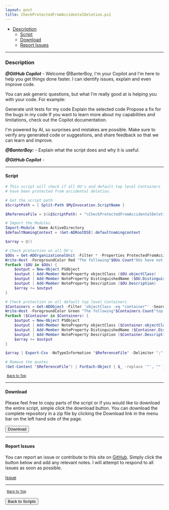 ```yaml
---
layout: post
title: CheckProtectedFromAccidentalDeletion.ps1
---
```


- [Description](#description)
  - [Script](#script)
  - [Download](#download)
  - [Report Issues](#report-issues)

---

### Description

**_@GitHub Copilot_** - Welcome @BanterBoy, I'm your Copilot and I'm here to help you get things done faster. I can identify issues, explain and even improve code.

You can ask generic questions, but what I'm really good at is helping you with your code. For example:

Generate unit tests for my code
Explain the selected code
Propose a fix for the bugs in my code
If you want to learn more about my capabilities and limitations, check out the Copilot documentation.

I'm powered by AI, so surprises and mistakes are possible. Make sure to verify any generated code or suggestions, and share feedback so that we can learn and improve.

**_@BanterBoy:_** - Explain what the script does and why it is useful.

**_@GitHub Copilot_** -

---

#### Script

```powershell
# This script will check if all OU's and default top level Containers
# have been protected from accidental deletion.

# Get the script path
$ScriptPath = { Split-Path $MyInvocation.ScriptName }

$ReferenceFile = $(&$ScriptPath) + "\CheckProtectedFromAccidentalDeletion.csv"

# Import the Modules
Import-Module -Name ActiveDirectory
$defaultNamingContext = (Get-ADRootDSE).defaultnamingcontext

$array = @()

# Check protection on all OU's
$OUs = Get-ADOrganizationalUnit -Filter * -Properties ProtectedFromAccidentalDeletion | Where-Object { $_.ProtectedFromAccidentalDeletion -match "False" }
Write-Host -ForegroundColor Red "The following"$OUs.Count"OUs have not been protected from accidental deletion..."
ForEach ($OU in $OUs) {
    $output = New-Object PSObject
    $output | Add-Member NoteProperty objectClass ($OU.objectClass)
    $output | Add-Member NoteProperty DistinguishedName ($OU.DistinguishedName)
    $output | Add-Member NoteProperty Description ($OU.Description)
    $array += $output
}

# Check protection on all default top level Containers
$Containers = Get-ADObject -Filter 'objectClass -eq "container"' -SearchBase $defaultNamingContext -SearchScope OneLevel -Properties ProtectedFromAccidentalDeletion | Where-Object { $_.ProtectedFromAccidentalDeletion -match "False" }
Write-Host -ForegroundColor Green "The following"$Containers.Count"top level containers have not been protected from accidental deletion..."
ForEach ($Container in $Containers) {
    $output = New-Object PSObject
    $output | Add-Member NoteProperty objectClass ($Container.objectClass)
    $output | Add-Member NoteProperty DistinguishedName ($Container.DistinguishedName)
    $output | Add-Member NoteProperty Description ($Container.Description)
    $array += $output
}

$array | Export-Csv -NoTypeInformation "$ReferenceFile" -Delimiter ";"

# Remove the quotes
(Get-Content "$ReferenceFile") | ForEach-Object { $_ -replace '"', "" } | Out-File "$ReferenceFile" -Force -Encoding ascii
```

<span style="font-size:11px;"><a href="#"><i class="fas fa-caret-up" aria-hidden="true" style="color: white; margin-right:5px;"></i>Back to Top</a></span>

---

#### Download

Please feel free to copy parts of the script or if you would like to download the entire script, simple click the download button. You can download the complete repository in a zip file by clicking the Download link in the menu bar on the left hand side of the page.

<button class="btn" type="submit" onclick="window.open('/PowerShell/scripts/activeDirectory/CheckProtectedFromAccidentalDeletion.ps1')">
    <i class="fa fa-cloud-download-alt">
    </i>
        Download
</button>

---

#### Report Issues

You can report an issue or contribute to this site on <a href="https://github.com/BanterBoy/scripts-blog/issues">GitHub</a>. Simply click the button below and add any relevant notes. I will attempt to respond to all issues as soon as possible.

<!-- Place this tag where you want the button to render. -->

<a class="github-button" href="https://github.com/BanterBoy/scripts-blog/issues/new?title=CheckProtectedFromAccidentalDeletion.ps1&body=There is a problem with this function. Please find details below." data-show-count="true" aria-label="Issue BanterBoy/scripts-blog on GitHub">Issue</a>

---

<span style="font-size:11px;"><a href="#"><i class="fas fa-caret-up" aria-hidden="true" style="color: white; margin-right:5px;"></i>Back to Top</a></span>

<a href="/menu/_pages/scripts.html">
    <button class="btn">
        <i class='fas fa-reply'>
        </i>
            Back to Scripts
    </button>
</a>

[1]: http://ecotrust-canada.github.io/markdown-toc
[2]: https://github.com/googlearchive/code-prettify
